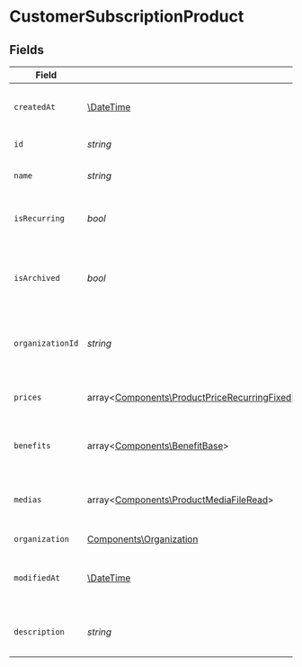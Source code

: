 # CustomerSubscriptionProduct


## Fields

| Field                                                                                                                                                                                                                                                                           | Type                                                                                                                                                                                                                                                                            | Required                                                                                                                                                                                                                                                                        | Description                                                                                                                                                                                                                                                                     |
| ------------------------------------------------------------------------------------------------------------------------------------------------------------------------------------------------------------------------------------------------------------------------------- | ------------------------------------------------------------------------------------------------------------------------------------------------------------------------------------------------------------------------------------------------------------------------------- | ------------------------------------------------------------------------------------------------------------------------------------------------------------------------------------------------------------------------------------------------------------------------------- | ------------------------------------------------------------------------------------------------------------------------------------------------------------------------------------------------------------------------------------------------------------------------------- |
| `createdAt`                                                                                                                                                                                                                                                                     | [\DateTime](https://www.php.net/manual/en/class.datetime.php)                                                                                                                                                                                                                   | :heavy_check_mark:                                                                                                                                                                                                                                                              | Creation timestamp of the object.                                                                                                                                                                                                                                               |
| `id`                                                                                                                                                                                                                                                                            | *string*                                                                                                                                                                                                                                                                        | :heavy_check_mark:                                                                                                                                                                                                                                                              | The ID of the product.                                                                                                                                                                                                                                                          |
| `name`                                                                                                                                                                                                                                                                          | *string*                                                                                                                                                                                                                                                                        | :heavy_check_mark:                                                                                                                                                                                                                                                              | The name of the product.                                                                                                                                                                                                                                                        |
| `isRecurring`                                                                                                                                                                                                                                                                   | *bool*                                                                                                                                                                                                                                                                          | :heavy_check_mark:                                                                                                                                                                                                                                                              | Whether the product is a subscription tier.                                                                                                                                                                                                                                     |
| `isArchived`                                                                                                                                                                                                                                                                    | *bool*                                                                                                                                                                                                                                                                          | :heavy_check_mark:                                                                                                                                                                                                                                                              | Whether the product is archived and no longer available.                                                                                                                                                                                                                        |
| `organizationId`                                                                                                                                                                                                                                                                | *string*                                                                                                                                                                                                                                                                        | :heavy_check_mark:                                                                                                                                                                                                                                                              | The ID of the organization owning the product.                                                                                                                                                                                                                                  |
| `prices`                                                                                                                                                                                                                                                                        | array<[Components\ProductPriceRecurringFixed\|Components\ProductPriceRecurringCustom\|Components\ProductPriceRecurringFree\|Components\ProductPriceOneTimeFixed\|Components\ProductPriceOneTimeCustom\|Components\ProductPriceOneTimeFree](../../Models/Components/ProductPrice.md)> | :heavy_check_mark:                                                                                                                                                                                                                                                              | List of prices for this product.                                                                                                                                                                                                                                                |
| `benefits`                                                                                                                                                                                                                                                                      | array<[Components\BenefitBase](../../Models/Components/BenefitBase.md)>                                                                                                                                                                                                         | :heavy_check_mark:                                                                                                                                                                                                                                                              | List of benefits granted by the product.                                                                                                                                                                                                                                        |
| `medias`                                                                                                                                                                                                                                                                        | array<[Components\ProductMediaFileRead](../../Models/Components/ProductMediaFileRead.md)>                                                                                                                                                                                       | :heavy_check_mark:                                                                                                                                                                                                                                                              | List of medias associated to the product.                                                                                                                                                                                                                                       |
| `organization`                                                                                                                                                                                                                                                                  | [Components\Organization](../../Models/Components/Organization.md)                                                                                                                                                                                                              | :heavy_check_mark:                                                                                                                                                                                                                                                              | N/A                                                                                                                                                                                                                                                                             |
| `modifiedAt`                                                                                                                                                                                                                                                                    | [\DateTime](https://www.php.net/manual/en/class.datetime.php)                                                                                                                                                                                                                   | :heavy_check_mark:                                                                                                                                                                                                                                                              | Last modification timestamp of the object.                                                                                                                                                                                                                                      |
| `description`                                                                                                                                                                                                                                                                   | *string*                                                                                                                                                                                                                                                                        | :heavy_check_mark:                                                                                                                                                                                                                                                              | The description of the product.                                                                                                                                                                                                                                                 |